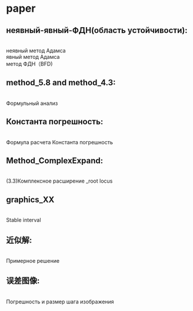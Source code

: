 # paper
## неявный-явный-ФДН(область устойчивости):
</br>неявный метод Адамсa
</br>явный метод Адамсa
</br>метод ФДН（BFD)
</br>
## method_5.8 and method_4.3:
</br>Формульный анализ
##  Константа погрешность:
</br>Формула расчета Константа погрешность
## Method_ComplexExpand:
</br> (3.3)Комплексное расширение _root locus
## graphics_XX
</br>Stable interval
##  近似解:
</br>Примерное решение
##  误差图像:
</br>Погрешность и размер шага изображения
